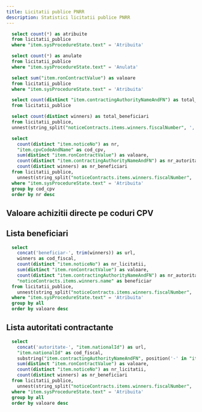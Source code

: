 ```yaml
---
title: Licitatii publice PNRR
description: Statistici licitatii publice PNRR
---
```


```sql licitatii_publice_atribuite
  select count(*) as atribuite 
  from licitatii_publice 
  where "item.sysProcedureState.text" = 'Atribuita'
```

```sql licitatii_publice_anulate
  select count(*) as anulate 
  from licitatii_publice
  where "item.sysProcedureState.text" = 'Anulata'
```

```sql licitatii_publice_valoare
  select sum("item.ronContractValue") as valoare
  from licitatii_publice
  where "item.sysProcedureState.text" = 'Atribuita'
```

```sql licitatii_publice_total_autoritati
  select count(distinct "item.contractingAuthorityNameAndFN") as total_autoritati
  from licitatii_publice
```

```sql licitatii_publice_total_beneficiari
  select count(distinct winners) as total_beneficiari
  from licitatii_publice,
  unnest(string_split("noticeContracts.items.winners.fiscalNumber", ',')) as t(winners)
```

<BigValue 
  data={licitatii_publice_atribuite} 
  value=atribuite
  title="Licitatii atribuite"
  fmt="num"
/>

<BigValue 
  data={licitatii_publice_anulate} 
  value=anulate
  title="Licitatii anulate"
  fmt="num"
/>

<BigValue 
  data={licitatii_publice_valoare} 
  value=valoare
  title="Valoare totala"
  fmt="num2b"
/>

<BigValue 
  data={licitatii_publice_total_autoritati} 
  value=total_autoritati
  title="Total autoritati"
  fmt="num"
/>

<BigValue 
  data={licitatii_publice_total_beneficiari} 
  value=total_beneficiari
  title="Total beneficiari"
  fmt="num"
/>

```sql licitatii_publice_by_cpv
  select
    count(distinct "item.noticeNo") as nr,
    "item.cpvCodeAndName" as cod_cpv,
    sum(distinct "item.ronContractValue") as valoare,
    count(distinct "item.contractingAuthorityNameAndFN") as nr_autoritati,
    count(distinct winners) as nr_beneficiari
  from licitatii_publice,
    unnest(string_split("noticeContracts.items.winners.fiscalNumber", ',')) as t(winners)
  where "item.sysProcedureState.text" = 'Atribuita'
  group by cod_cpv
  order by nr desc
```

## Valoare achizitii directe pe coduri CPV

<DataTable data={licitatii_publice_by_cpv} rowShading=true search=true>
  <Column id="nr" title="Nr" />
  <Column id="valoare" title="Valoare" fmt="num2b" />
  <Column id="cod_cpv" title="Cod CPV" />
  <Column id="nr_autoritati" title="Nr autoritati" />
  <Column id="nr_beneficiari" title="Nr beneficiari" />
</DataTable>

<LineBreak/>

## Lista beneficiari

```sql licitatii_publice_beneficiari_valoare_mare
  select
    concat('beneficiar-', trim(winners)) as url,
    winners as cod_fiscal,
    count(distinct "item.noticeNo") as nr_licitatii,
    sum(distinct "item.ronContractValue") as valoare,
    count(distinct "item.contractingAuthorityNameAndFN") as nr_autoritati,
    "noticeContracts.items.winners.name" as beneficiar
  from licitatii_publice,
    unnest(string_split("noticeContracts.items.winners.fiscalNumber", ',')) as t(winners)
  where "item.sysProcedureState.text" = 'Atribuita'
  group by all
  order by valoare desc
```

<DataTable data={licitatii_publice_beneficiari_valoare_mare} rowShading=true search=true>
  <Column id="url" title="Cod fiscal" contentType=link linkLabel=cod_fiscal />
  <Column id="beneficiar" title="Beneficiar" />
  <Column id="valoare" title="Valoare" fmt="num2m" />
  <Column id="nr_licitatii" title="Nr licitatii" />
  <Column id="nr_autoritati" title="Nr autoritati" />
</DataTable>

## Lista autoritati contractante

```sql licitatii_publice_autoritati_valoare_mare
  select
    concat('autoritate-', "item.nationalId") as url,
    "item.nationalId" as cod_fiscal,
    substring("item.contractingAuthorityNameAndFN", position('-' in "item.contractingAuthorityNameAndFN") + 1) as autoritate_contractanta,
    sum(distinct "item.ronContractValue") as valoare,
    count(distinct "item.noticeNo") as nr_licitatii,
    count(distinct winners) as nr_beneficiari
  from licitatii_publice,
    unnest(string_split("noticeContracts.items.winners.fiscalNumber", ',')) as t(winners)
  where "item.sysProcedureState.text" = 'Atribuita'
  group by all
  order by valoare desc
```

<DataTable data={licitatii_publice_autoritati_valoare_mare} rowShading=true search=true>
  <Column id="url" title="Cod fiscal" contentType=link linkLabel=cod_fiscal />
  <Column id="autoritate_contractanta" title="Autoritate contractanta" />
  <Column id="valoare" title="Valoare" fmt="num2m" />
  <Column id="nr_licitatii" title="Nr licitatii" />
  <Column id="nr_beneficiari" title="Nr beneficiari" />
</DataTable>
